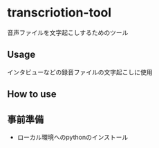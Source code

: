 # transcriotion-tool

音声ファイルを文字起こしするためのツール

## Usage
インタビューなどの録音ファイルの文字起こしに使用

## How to use
## 事前準備
- ローカル環境へのpythonのインストール
